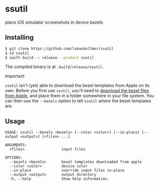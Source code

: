 <!-- 
This source file is part of the ssutil open-source project

SPDX-FileCopyrightText: 2025 Lukas Kollmer

SPDX-License-Identifier: MIT
-->

# ssutil

place iOS simulator screenshots in device bezels


## Installing

```bash
$ git clone https://github.com/lukaskollmer/ssutil
$ cd ssutil
$ swift build -c release --product ssutil
```
The compiled binary is at `.build/release/ssutil`.

> [!IMPORTANT]  
> `ssutil` isn't (yet) able to download the bezel templates from Apple on its own.
> Before you first use `ssutil`, uou'll need to [download the bezel files from Apple][apple-bezels],
> and place them in a folder somewhere in your file system.
> You can then use the `--bezels` option to tell `ssutil` where the bezel templates are.


## Usage

```
USAGE: ssutil --bezels <bezels> [--color <color>] [--in-place] [--output <output>] [<files> ...]

ARGUMENTS:
  <files>                 input files

OPTIONS:
  --bezels <bezels>       bezel templates downloaded from apple
  --color <color>         device color
  --in-place              override input files in-place
  --output <output>       output directory
  -h, --help              Show help information.
```


[apple-bezels]: https://developer.apple.com/design/resources/#product-bezels
